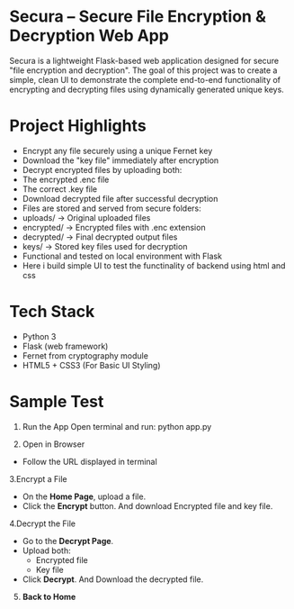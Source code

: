 #  Secura – Secure File Encryption & Decryption Web App

Secura is a lightweight Flask-based web application designed for secure "file encryption and decryption".
The goal of this project was to create a simple, clean UI to demonstrate the complete end-to-end functionality of encrypting and 
decrypting files using dynamically generated unique keys.

# Project Highlights

-  Encrypt any file securely using a unique Fernet key
-  Download the "key file" immediately after encryption
-  Decrypt encrypted files by uploading both:
- The encrypted .enc file
- The correct .key file
-  Download decrypted file after successful decryption
-  Files are stored and served from secure folders:
- uploads/ → Original uploaded files
- encrypted/ → Encrypted files with .enc extension
- decrypted/ → Final decrypted output files
- keys/ → Stored key files used for decryption
-  Functional and tested on local environment with Flask
- Here i build simple UI to test the functinality of backend using html and css
  
# Tech Stack
- Python 3
- Flask (web framework)
- Fernet from cryptography module
- HTML5 + CSS3 (For Basic UI Styling)

# Sample Test
1. Run the App
Open terminal and run: python app.py

2. Open in Browser
- Follow the URL displayed in terminal
  
3.Encrypt a File
   - On the **Home Page**, upload a file.
   - Click the **Encrypt** button. And download Encrypted file and key file.
     
4.Decrypt the File
   - Go to the **Decrypt Page**.
   - Upload both:
     - Encrypted file
     - Key file
   - Click **Decrypt**. And Download the decrypted file.
5. **Back to Home**

